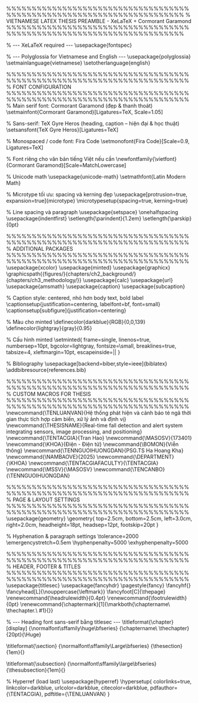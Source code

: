 

%%%%%%%%%%%%%%%%%%%%%%%%%%%%%%%%%%%%%%%%%%%%%%%%%%%%%%%%%%%%%%%%%%%%%%%
%       VIETNAMESE LATEX THESIS PREAMBLE - XeLaTeX + Cormorant Garamond
%%%%%%%%%%%%%%%%%%%%%%%%%%%%%%%%%%%%%%%%%%%%%%%%%%%%%%%%%%%%%%%%%%%%%%%

% --- XeLaTeX required ---
\usepackage{fontspec}

% --- Polyglossia for Vietnamese and English ---
\usepackage{polyglossia}
\setmainlanguage{vietnamese}
\setotherlanguage{english}

%%%%%%%%%%%%%%%%%%%%%%%%%%%%%%%%%%%%%%%%%%%%%%%%%%%%%%%%%%%%%%%%%%%%%%%%
%                        FONT CONFIGURATION
%%%%%%%%%%%%%%%%%%%%%%%%%%%%%%%%%%%%%%%%%%%%%%%%%%%%%%%%%%%%%%%%%%%%%%%%
% Main serif font: Cormorant Garamond (đẹp & thanh thoát)
\setmainfont{Cormorant Garamond}[Ligatures=TeX, Scale=1.05]

% Sans-serif: TeX Gyre Heros (heading, caption – hiện đại & học thuật)
\setsansfont{TeX Gyre Heros}[Ligatures=TeX]

% Monospaced / code font: Fira Code
\setmonofont{Fira Code}[Scale=0.9, Ligatures=TeX]

% Font riêng cho văn bản tiếng Việt nếu cần
\newfontfamily{\vietfont}{Cormorant Garamond}[Scale=MatchLowercase]

% Unicode math
\usepackage{unicode-math}
\setmathfont{Latin Modern Math}

% Microtype tối ưu: spacing và kerning đẹp
\usepackage[protrusion=true, expansion=true]{microtype}
\microtypesetup{spacing=true, kerning=true}

% Line spacing và paragraph
\usepackage{setspace}
\onehalfspacing
\usepackage{indentfirst}
\setlength{\parindent}{1.2em}
\setlength{\parskip}{0pt}

%%%%%%%%%%%%%%%%%%%%%%%%%%%%%%%%%%%%%%%%%%%%%%%%%%%%%%%%%%%%%%%%%%%%%%%%
%                    ADDITIONAL PACKAGES
%%%%%%%%%%%%%%%%%%%%%%%%%%%%%%%%%%%%%%%%%%%%%%%%%%%%%%%%%%%%%%%%%%%%%%%%
\usepackage{xcolor}
\usepackage{minted}
\usepackage{graphicx}
\graphicspath{{figures/}{chapters/ch2_background/}{chapters/ch3_methodology/}}
\usepackage{calc}
\usepackage{url}
\usepackage{amsmath}
\usepackage{caption}
\usepackage{subcaption}

% Caption style: centered, nhỏ hơn body text, bold label
\captionsetup{justification=centering, labelfont=bf, font=small}
\captionsetup[subfigure]{justification=centering}

% Màu cho minted
\definecolor{darkblue}{RGB}{0,0,139}
\definecolor{lightgray}{gray}{0.95}

% Cấu hình minted
\setminted{
    frame=single,
    linenos=true,
    numbersep=10pt,
    bgcolor=lightgray,
    fontsize=\small,
    breaklines=true,
    tabsize=4,
    xleftmargin=10pt,
    escapeinside=||
}

% Bibliography
\usepackage[backend=biber,style=ieee]{biblatex}
\addbibresource{references.bib}

%%%%%%%%%%%%%%%%%%%%%%%%%%%%%%%%%%%%%%%%%%%%%%%%%%%%%%%%%%%%%%%%%%%%%%%%
%                    CUSTOM MACROS FOR THESIS
%%%%%%%%%%%%%%%%%%%%%%%%%%%%%%%%%%%%%%%%%%%%%%%%%%%%%%%%%%%%%%%%%%%%%%%%
\newcommand{\TENLUANVAN}{Hệ thống phát hiện và cảnh báo té ngã thời gian thực tích hợp cảm biến, xử lý ảnh và định vị}
\newcommand{\THESISNAME}{Real-time fall detection and alert system integrating sensors, image processing, and positioning}
\newcommand{\TENTACGIA}{Tran Hao}
\newcommand{\MASOSV}{173401}
\newcommand{\KHOA}{Điện - Điện tử}
\newcommand{\BOMON}{Viễn thông}
\newcommand{\TENNGUOIHUONGDAN}{PSG.TS Ha Hoang Kha}
\newcommand{\NAMBAOVE}{2025}
\newcommand{\DEPARTMENT}{\KHOA}
\newcommand{\TENTACGIAFACULTY}{\TENTACGIA}
\newcommand{\MSSV}{\MASOSV}
\newcommand{\TENCANBO}{\TENNGUOIHUONGDAN}

%%%%%%%%%%%%%%%%%%%%%%%%%%%%%%%%%%%%%%%%%%%%%%%%%%%%%%%%%%%%%%%%%%%%%%%%
%                        PAGE & LAYOUT SETTINGS
%%%%%%%%%%%%%%%%%%%%%%%%%%%%%%%%%%%%%%%%%%%%%%%%%%%%%%%%%%%%%%%%%%%%%%%%
\usepackage{geometry}
\geometry{
    top=2.5cm,
    bottom=2.5cm,
    left=3.0cm,
    right=2.0cm,
    headheight=18pt,
    headsep=12pt,
    footskip=20pt
}

% Hyphenation & paragraph settings
\tolerance=2000
\emergencystretch=0.5em
\hyphenpenalty=5000
\exhyphenpenalty=5000

%%%%%%%%%%%%%%%%%%%%%%%%%%%%%%%%%%%%%%%%%%%%%%%%%%%%%%%%%%%%%%%%%%%%%%%%
%                     HEADER, FOOTER & TITLES
%%%%%%%%%%%%%%%%%%%%%%%%%%%%%%%%%%%%%%%%%%%%%%%%%%%%%%%%%%%%%%%%%%%%%%%%
\usepackage{titlesec}
\usepackage{fancyhdr}
\pagestyle{fancy}
\fancyhf{}
\fancyhead[L]{\nouppercase{\leftmark}}
\fancyfoot[C]{\thepage}
\renewcommand{\headrulewidth}{0.4pt}
\renewcommand{\footrulewidth}{0pt}
\renewcommand{\chaptermark}[1]{\markboth{\chaptername\ \thechapter.\ #1}{}}

% --- Heading font sans-serif bằng titlesec ---
\titleformat{\chapter}[display]
  {\normalfont\sffamily\huge\bfseries}
  {\chaptername\ \thechapter}{20pt}{\Huge}

\titleformat{\section}
  {\normalfont\sffamily\Large\bfseries}
  {\thesection}{1em}{}

\titleformat{\subsection}
  {\normalfont\sffamily\large\bfseries}
  {\thesubsection}{1em}{}

% Hyperref (load last)
\usepackage{hyperref}
\hypersetup{
    colorlinks=true,
    linkcolor=darkblue,
    urlcolor=darkblue,
    citecolor=darkblue,
    pdfauthor={\TENTACGIA},
    pdftitle={\TENLUANVAN}
}
